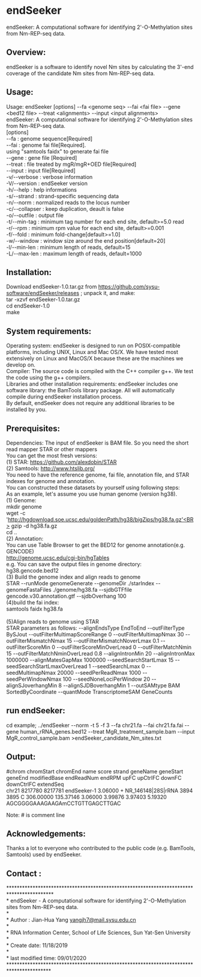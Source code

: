 # endSeeker
endSeeker: A computational software for identifying 2'-O-Methylation sites from Nm-REP-seq data.

Overview:
---------
endSeeker is a software to identify novel Nm sites by calculating the 3'-end coverage of the candidate Nm sites from Nm-REP-seq data. 

Usage:
---------
Usage:  endSeeker [options] --fa \<genome seq\> --fai \<fai file\> --gene \<bed12 file\> --treat \<alignments\> --input \<input alignments\><BR>
endSeeker: A computational software for identifying 2'-O-Methylation sites from Nm-REP-seq data.<BR>
[options]<BR>
--fa <string>          : genome sequence<fasta format>[Required]<BR>
--fai <string>         : genome fai file<fai format>[Required].<BR>
                         using "samtools faidx" to generate fai file<BR>
--gene <string>        : gene file <BED12 format>[Required]<BR>
--treat <string>       : file treated by mgR/mgR+OED file<BAM format>[Required]<BR>
--input <string>       : input file<BAM format>[Required]<BR>
-v/--verbose           : verbose information<BR>
-V/--version           : endSeeker version<BR>
-h/--help              : help informations<BR>
-s/--strand            : strand-specific sequencing data<BR>
-n/--norm              : normalized reads to the locus number<BR>
-c/--collapser         : keep duplication, deault is false<BR>
-o/--outfile <string>  : output file<BR>
-t/--min-tag <double>  : minimum tag number for each end site, default>=5.0 read<BR>
-r/--rpm <double>      : minimum rpm value for each end site, default>=0.001<BR>
-f/--fold <int>        : minimum fold-change[default>=1.0]<BR>
-w/--window <int>      : window size around the end position[default=20]<BR>
-l/--min-len <int>     : minimum length of reads, default=15<BR>
-L/--max-len <int>     : maximum length of reads, default=1000<BR>


Installation:<BR>
---------
Download endSeeker-1.0.tar.gz from https://github.com/sysu-software/endSeeker/releases ; unpack it, and make:<BR>
tar -xzvf endSeeker-1.0.tar.gz<BR>
cd endSeeker-1.0<BR>
make<BR>

System requirements:
---------
Operating system: endSeeker is designed to run on POSIX-compatible platforms, including UNIX, Linux and Mac OS/X. We have tested  most extensively on Linux and MacOS/X because these are the machines we develop on.<BR>
Compiler: The source code is compiled with  the C++ compiler g++. We test the code using the g++ compilers.<BR>
Libraries and other installation requirements: endSeeker includes one software library: the BamTools library package. All will automatically compile during endSeeker installation process.<BR>
By default, endSeeker does not require any additional libraries to be installed by you.<BR>

Prerequisites:<BR>
---------
Dependencies: The input of endSeeker is BAM file. So you need the short read mapper STAR or other mappers<BR>
You can get the most fresh versions:<BR>
(1)	STAR: https://github.com/alexdobin/STAR<BR>
(2)	Samtools: http://www.htslib.org/<BR>
You need to have the reference genome, fai file, annotation file, and  STAR indexes for genome and annotation.<BR>
You can constructed these datasets by yourself using following steps:<BR>
As an example, let's assume you use human genome (version hg38).<BR>
(1)	Genome:<BR>
mkdir genome<BR>
wget -c 'http://hgdownload.soe.ucsc.edu/goldenPath/hg38/bigZips/hg38.fa.gz'<BR>
gzip -d hg38.fa.gz<BR>
cd ..<BR>
(2)	Annotation:<BR>
You can use Table Browser to get the BED12 for genome annotation(e.g. GENCODE)<BR>
http://genome.ucsc.edu/cgi-bin/hgTables<BR>
e.g. You can save the output files in genome directory: hg38.gencode.bed12<BR>
(3) Build the genome index and align reads to genome<BR>
STAR --runMode genomeGenerate --genomeDir ./starIndex --genomeFastaFiles ./genome/hg38.fa --sjdbGTFfile gencode.v30.annotation.gtf --sjdbOverhang 100<BR>
(4)build the fai index:<BR>
samtools faidx hg38.fa<BR><BR>
(5)Align reads to genome using STAR<BR>
STAR parameters as follows: --alignEndsType EndToEnd --outFilterType BySJout --outFilterMultimapScoreRange 0 --outFilterMultimapNmax 30 --outFilterMismatchNmax 15 --outFilterMismatchNoverLmax 0.1 --outFilterScoreMin 0 --outFilterScoreMinOverLread 0 --outFilterMatchNmin 15 --outFilterMatchNminOverLread 0.8 --alignIntronMin 20 --alignIntronMax 1000000 --alignMatesGapMax 1000000 --seedSearchStartLmax 15 --seedSearchStartLmaxOverLread 1 --seedSearchLmax 0 --seedMultimapNmax 20000 --seedPerReadNmax 1000 --seedPerWindowNmax 100 --seedNoneLociPerWindow 20 --alignSJoverhangMin 8 --alignSJDBoverhangMin 1 --outSAMtype BAM SortedByCoordinate --quantMode TranscriptomeSAM GeneCounts<BR>

run endSeeker:
---------
cd example;
../endSeeker --norm -t 5 -f 3 --fa chr21.fa --fai chr21.fa.fai --gene human_rRNA_genes.bed12 --treat MgR_treatment_sample.bam --input MgR_control_sample.bam \>endSeeker_candidate_Nm_sites.txt<BR>

Output:
---------
#chrom	chromStart	chromEnd	name	score	strand	geneName	geneStart	geneEnd	modifiedBase	endReadNum	endRPM	upFC	upCtrlFC	downFC	downCtrlFC	extendSeq<BR>
chr21	8217780	8217781	endSeeker-1	3.06000	+	NR_146148|28S|rRNA	3894	3895	C	306.00000	135.37146	3.06000	3.99876	3.97403	5.19320	AGCGGGGAAAGAAGAmCCTGTTGAGCTTGAC<BR>

Note: # is comment line<BR>

Acknowledgements:
---------
Thanks a lot to everyone who contributed to the public code (e.g. BamTools, Samtools) used by endSeeker.<BR>

Contact :
---------
*****************************************************************************************<BR>
 \*	endSeeker - A computational software for identifying 2'-O-Methylation sites from Nm-REP-seq data.<BR>
 \*<BR>
 \*	Author : Jian-Hua Yang <yangjh7@mail.sysu.edu.cn><BR>
 \* <BR>
 \*	RNA Information Center, School of Life Sciences, Sun Yat-Sen University<BR>
 \*	<BR>
 \*  Create date: 11/18/2019<BR>
 \*  <BR>
 \*  last modified time: 09/01/2020<BR>
 ****************************************************************************************<BR>
